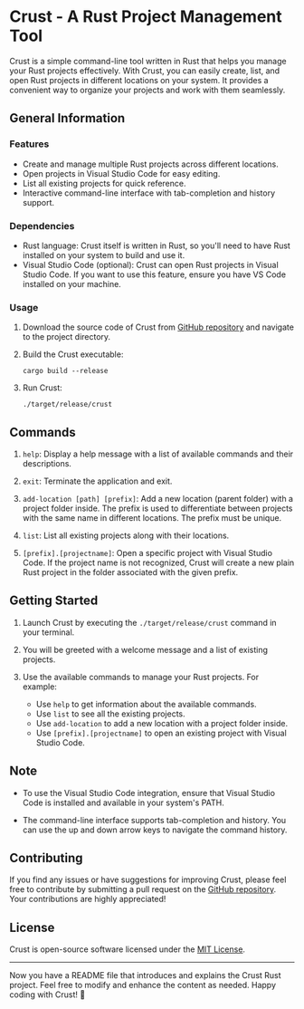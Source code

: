 # Crust - A Rust Project Management Tool

Crust is a simple command-line tool written in Rust that helps you manage your Rust projects effectively. With Crust, you can easily create, list, and open Rust projects in different locations on your system. It provides a convenient way to organize your projects and work with them seamlessly.

## General Information

### Features
- Create and manage multiple Rust projects across different locations.
- Open projects in Visual Studio Code for easy editing.
- List all existing projects for quick reference.
- Interactive command-line interface with tab-completion and history support.

### Dependencies
- Rust language: Crust itself is written in Rust, so you'll need to have Rust installed on your system to build and use it.
- Visual Studio Code (optional): Crust can open Rust projects in Visual Studio Code. If you want to use this feature, ensure you have VS Code installed on your machine.

### Usage

1. Download the source code of Crust from [GitHub repository](https://github.com/LeqitDev/crust) and navigate to the project directory.

2. Build the Crust executable:
   ```shell
   cargo build --release
   ```

3. Run Crust:
   ```shell
   ./target/release/crust
   ```

## Commands

1. `help`: Display a help message with a list of available commands and their descriptions.

2. `exit`: Terminate the application and exit.

3. `add-location [path] [prefix]`: Add a new location (parent folder) with a project folder inside. The prefix is used to differentiate between projects with the same name in different locations. The prefix must be unique.

4. `list`: List all existing projects along with their locations.

5. `[prefix].[projectname]`: Open a specific project with Visual Studio Code. If the project name is not recognized, Crust will create a new plain Rust project in the folder associated with the given prefix.

## Getting Started

1. Launch Crust by executing the `./target/release/crust` command in your terminal.

2. You will be greeted with a welcome message and a list of existing projects.

3. Use the available commands to manage your Rust projects. For example:
   - Use `help` to get information about the available commands.
   - Use `list` to see all the existing projects.
   - Use `add-location` to add a new location with a project folder inside.
   - Use `[prefix].[projectname]` to open an existing project with Visual Studio Code.

## Note

- To use the Visual Studio Code integration, ensure that Visual Studio Code is installed and available in your system's PATH.

- The command-line interface supports tab-completion and history. You can use the up and down arrow keys to navigate the command history.

## Contributing

If you find any issues or have suggestions for improving Crust, please feel free to contribute by submitting a pull request on the [GitHub repository](https://github.com/LeqitDev/crust). Your contributions are highly appreciated!

## License

Crust is open-source software licensed under the [MIT License](https://opensource.org/licenses/MIT).

---

Now you have a README file that introduces and explains the Crust Rust project. Feel free to modify and enhance the content as needed. Happy coding with Crust! 🦀
